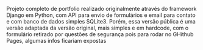 Projeto completo de portfolio realizado originalmente através do framework Django em Python, com API para envio de formulários e email para contato e com banco de dados simples SQLite3. Porém, essa versão pública é uma versão adaptada da versão original, mais simples e em hardcode, com o formulário retirado por questões de segurança pois para rodar no GHithub Pages, algumas infos ficariam expostas
